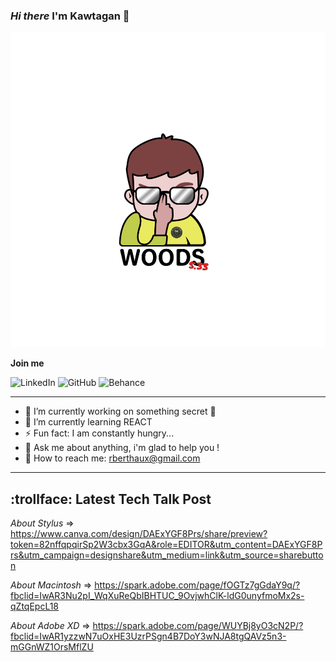 ### *Hi there*  I'm Kawtagan 👋

![logo woods](assets/logo-woods.png)

**Join me**

![LinkedIn](https://img.shields.io/badge/linkedin-%230077B5.svg?style=for-the-badge&logo=linkedin&logoColor=white)
![GitHub](https://img.shields.io/badge/github-%23121011.svg?style=for-the-badge&logo=github&logoColor=white)
![Behance](https://img.shields.io/badge/Behance-1769ff?style=for-the-badge&logo=behance&logoColor=white)

---

- 🔭 I’m currently working on something secret :speak_no_evil:
- 🌱 I’m currently learning REACT
- ⚡ Fun fact: I am constantly hungry...
- :thought_balloon: Ask me about anything, i'm glad to help you !
- :love_letter: How to reach me: rberthaux@gmail.com 

---

## :trollface: Latest Tech Talk Post

*About Stylus* => https://www.canva.com/design/DAExYGF8Prs/share/preview?token=82nffqpqirSp2W3cbx3GqA&role=EDITOR&utm_content=DAExYGF8Prs&utm_campaign=designshare&utm_medium=link&utm_source=sharebutton

*About Macintosh* => https://spark.adobe.com/page/fOGTz7gGdaY9q/?fbclid=IwAR3Nu2pI_WqXuReQbIBHTUC_9OvjwhClK-ldG0unyfmoMx2s-qZtqEpcL18


*About Adobe XD* => https://spark.adobe.com/page/WUYBj8yO3cN2P/?fbclid=IwAR1yzzwN7uOxHE3UzrPSgn4B7DoY3wNJA8tgQAVz5n3-mGGnWZ1OrsMflZU
